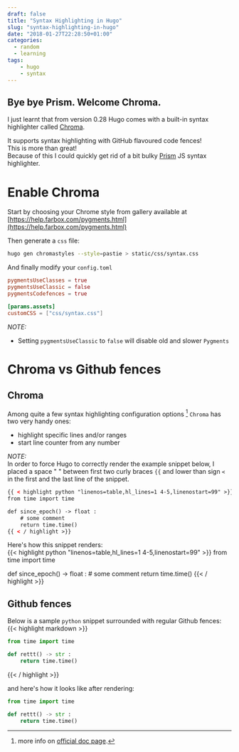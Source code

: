 ```yaml
---
draft: false
title: "Syntax Highlighting in Hugo"
slug: "syntax-highlighting-in-hugo"
date: "2018-01-27T22:28:50+01:00"
categories:
  - random
  - learning
tags:
    - hugo
    - syntax
---
```

Bye bye Prism. Welcome Chroma.
-------------------------------------------------

I just learnt that from version 0.28 Hugo comes with a built-in syntax 
highlighter called [Chroma](https://gohugo.io/content-management/syntax-highlighting/).

It supports syntax highlighting with GitHub flavoured code fences!  
This is more than great!  
Because of this I could quickly get rid of a bit bulky [Prism](http://prismjs.com/) JS syntax highlighter.


# Enable Chroma

Start by choosing your Chrome style from gallery available at [https://help.farbox.com/pygments.html](https://help.farbox.com/pygments.html)  

Then generate a `css` file:
```bash
hugo gen chromastyles --style=pastie > static/css/syntax.css
```

And finally modify your `config.toml`

```toml
pygmentsUseClasses = true
pygmentsUseClassic = false
pygmentsCodefences = true

[params.assets]
customCSS = ["css/syntax.css"]
```

*NOTE:*  

* Setting `pygmentsUseClassic` to `false` will disable old and slower `Pygments`


# Chroma vs Github fences


## Chroma

Among quite a few syntax highlighting configuration options [^1] `Chroma` has 
two very handy ones:

* highlight specific lines and/or ranges
* start line counter from any number


*NOTE:*  
In order to force Hugo to correctly render the example snippet below, I placed 
a space " " between first two curly braces `{{` and lower than sign `<` in the 
first and the last line of the snippet.
```html
{{ < highlight python "linenos=table,hl_lines=1 4-5,linenostart=99" >}}
from time import time

def since_epoch() -> float :
    # some comment
    return time.time()
{{ < / highlight >}}
```


Here's how this snippet renders:  
{{< highlight python "linenos=table,hl_lines=1 4-5,linenostart=99" >}}
from time import time

def since_epoch() -> float :
    # some comment
    return time.time()
{{< / highlight >}}


## Github fences

Below is a sample `python` snippet surrounded with regular Github fences:  
{{< highlight markdown >}}
```python
from time import time

def rettt() -> str :
    return time.time()
```
{{< / highlight >}}

and here's how it looks like after rendering:
```python
from time import time

def rettt() -> str :
    return time.time()
```
[^1]: more info on [official doc page](https://gohugo.io/content-management/syntax-highlighting/#configure-syntax-hightlighter).  
